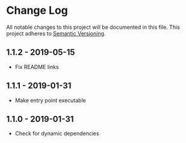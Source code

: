 # Change Log

All notable changes to this project will be documented in this file.
This project adheres to [Semantic Versioning](http://semver.org/).

## 1.1.2 - 2019-05-15

- Fix README links

## 1.1.1 - 2019-01-31

- Make entry point executable

## 1.1.0 - 2019-01-31

- Check for dynamic dependencies
